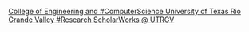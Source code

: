 [College of Engineering and #ComputerScience   University of Texas Rio Grande Valley #Research   ScholarWorks @ UTRGV](https://qi.tc/qi/117879)
